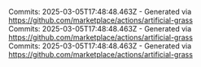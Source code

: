 Commits: 2025-03-05T17:48:48.463Z - Generated via https://github.com/marketplace/actions/artificial-grass
<br>
Commits: 2025-03-05T17:48:48.463Z - Generated via https://github.com/marketplace/actions/artificial-grass
<br>
Commits: 2025-03-05T17:48:48.463Z - Generated via https://github.com/marketplace/actions/artificial-grass
<br>
